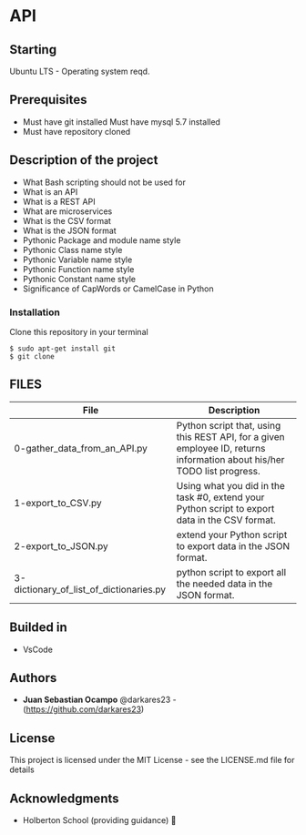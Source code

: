 # API

## Starting
Ubuntu LTS - Operating system reqd.

## Prerequisites

- Must have git installed
Must have mysql 5.7 installed
- Must have repository cloned

## Description of the project

- What Bash scripting should not be used for
- What is an API
- What is a REST API
- What are microservices
- What is the CSV format
- What is the JSON format
- Pythonic Package and module name style
- Pythonic Class name style
- Pythonic Variable name style
- Pythonic Function name style
- Pythonic Constant name style
- Significance of CapWords or CamelCase in Python

### Installation
Clone this repository in your terminal
```
$ sudo apt-get install git
$ git clone
```

## FILES

| File | Description |
| ------------- | ------------- |
| 0-gather_data_from_an_API.py  |  Python script that, using this REST API, for a given employee ID, returns information about his/her TODO list progress.  |
| 1-export_to_CSV.py  | Using what you did in the task #0, extend your Python script to export data in the CSV format.  |
| 2-export_to_JSON.py  | extend your Python script to export data in the JSON format.  |
| 3-dictionary_of_list_of_dictionaries.py  | python script to export all the needed data in the JSON format.  |

## Builded in

 * VsCode


## Authors

 * **Juan Sebastian Ocampo** @darkares23  -(https://github.com/darkares23)


## License

This project is licensed under the MIT License - see the LICENSE.md file for details

## Acknowledgments

 * Holberton School (providing guidance) 📢